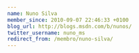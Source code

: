 ```yaml
---
name: Nuno Silva
member_since: 2010-09-07 22:46:33 +0100
blog_url: http://blogs.msdn.com/b/nunos/
twitter_username: nuno_ms
redirect_from: /membro/nuno-silva/
---
```

